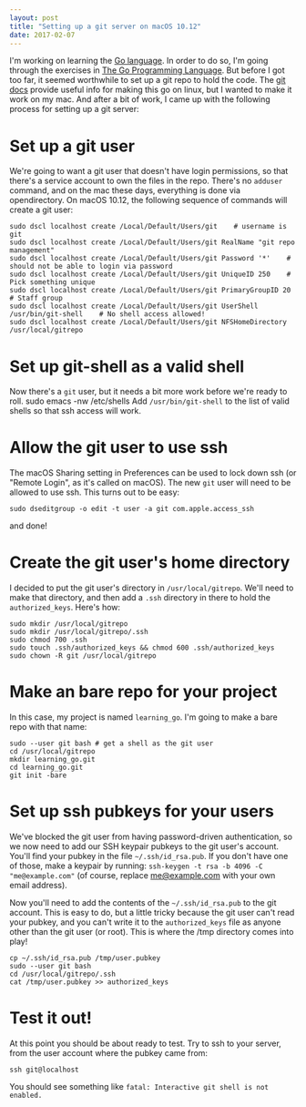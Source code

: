 ```yaml
---
layout: post
title: "Setting up a git server on macOS 10.12"
date: 2017-02-07
---
```

I'm working on learning the [Go language](https://golang.org/ "GoLang"). In order to do so, I'm going through the exercises in [The Go Programming Language](https://books.google.com/books/about/The_Go_Programming_Language.html?id=SJHvCgAAQBAJ&printsec=frontcover). But before I got too far, it seemed worthwhile to set up a git repo to hold the code. The [git docs](https://git-scm.com/book/en/v2/Git-on-the-Server-Setting-Up-the-Server) provide useful info for making this go on linux, but I wanted to make it work on my mac. And after a bit of work, I came up with the following process for setting up a git server:

# Set up a git user
We're going to want a git user that doesn't have login permissions, so that there's a service account to own the files in the repo. There's no `adduser` command, and on the mac these days, everything is done via opendirectory. On macOS 10.12, the following sequence of commands will create a git user:

    sudo dscl localhost create /Local/Default/Users/git    # username is git
    sudo dscl localhost create /Local/Default/Users/git RealName "git repo management"
    sudo dscl localhost create /Local/Default/Users/git Password '*'    # should not be able to login via password
    sudo dscl localhost create /Local/Default/Users/git UniqueID 250    # Pick something unique
    sudo dscl localhost create /Local/Default/Users/git PrimaryGroupID 20    # Staff group
    sudo dscl localhost create /Local/Default/Users/git UserShell /usr/bin/git-shell    # No shell access allowed!
    sudo dscl localhost create /Local/Default/Users/git NFSHomeDirectory /usr/local/gitrepo

# Set up git-shell as a valid shell
Now there's a `git` user, but it needs a bit more work before we're ready to roll.
    sudo emacs -nw /etc/shells
Add `/usr/bin/git-shell` to the list of valid shells so that ssh access will work.

# Allow the git user to use ssh
The macOS Sharing setting in Preferences can be used to lock down ssh (or "Remote Login", as it's called on macOS). The new `git` user will need to be allowed to use ssh. This turns out to be easy:

    sudo dseditgroup -o edit -t user -a git com.apple.access_ssh

and done!

# Create the git user's home directory
I decided to put the git user's directory in `/usr/local/gitrepo`.
We'll need to make that directory, and then add a `.ssh` directory in there to hold the `authorized_keys`. Here's how:

    sudo mkdir /usr/local/gitrepo
    sudo mkdir /usr/local/gitrepo/.ssh
    sudo chmod 700 .ssh
    sudo touch .ssh/authorized_keys && chmod 600 .ssh/authorized_keys
    sudo chown -R git /usr/local/gitrepo


# Make an bare repo for your project
In this case, my project is named `learning_go`. I'm going to make a bare repo with that name:

    sudo --user git bash # get a shell as the git user
    cd /usr/local/gitrepo
    mkdir learning_go.git
    cd learning_go.git
    git init -bare

# Set up ssh pubkeys for your users
We've blocked the git user from having password-driven authentication, so we now need to add our SSH keypair pubkeys to the git user's account.
You'll find your pubkey in the file `~/.ssh/id_rsa.pub`. If you don't have one of those, make a keypair by running: `ssh-keygen -t rsa -b 4096 -C "me@example.com"` (of course, replace me@example.com with your own email address).

Now you'll need to add the contents of the `~/.ssh/id_rsa.pub` to the git account. This is easy to do, but a little tricky because the git user can't read your pubkey, and you can't write it to the `authorized_keys` file as anyone other than the git user (or root). This is where the /tmp directory comes into play!

    cp ~/.ssh/id_rsa.pub /tmp/user.pubkey
    sudo --user git bash
    cd /usr/local/gitrepo/.ssh
    cat /tmp/user.pubkey >> authorized_keys

# Test it out!
At this point you should be about ready to test.
Try to ssh to your server, from the user account where the pubkey came from:

    ssh git@localhost

You should see something like `fatal: Interactive git shell is not enabled.`
